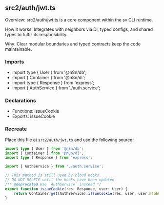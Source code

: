 ## src2/auth/jwt.ts

Overview: src2/auth/jwt.ts is a core component within the sv CLI runtime.

How it works: Integrates with neighbors via DI, typed configs, and shared types to fulfill its responsibility.

Why: Clear modular boundaries and typed contracts keep the code maintainable.

### Imports

- import type { User } from '@n8n/db';
- import { Container } from '@n8n/di';
- import type { Response } from 'express';
- import { AuthService } from './auth.service';

### Declarations

- Functions: issueCookie
- Exports: issueCookie

### Recreate

Place this file at `src2/auth/jwt.ts` and use the following source:

```ts
import type { User } from '@n8n/db';
import { Container } from '@n8n/di';
import type { Response } from 'express';

import { AuthService } from './auth.service';

// This method is still used by cloud hooks.
// DO NOT DELETE until the hooks have been updated
/** @deprecated Use `AuthService` instead */
export function issueCookie(res: Response, user: User) {
	return Container.get(AuthService).issueCookie(res, user, user.mfaEnabled);
}

```
